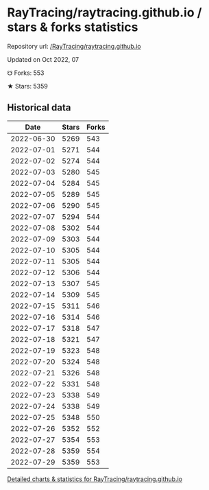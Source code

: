 # RayTracing/raytracing.github.io / stars & forks statistics

Repository url: [/RayTracing/raytracing.github.io](https://github.com/RayTracing/raytracing.github.io)

Updated on Oct 2022, 07

☋ Forks: 553

★ Stars: 5359

## Historical data
| Date | Stars | Forks |
|------|-------|-------|
| 2022-06-30 | 5269 | 543 | 
| 2022-07-01 | 5271 | 544 | 
| 2022-07-02 | 5274 | 544 | 
| 2022-07-03 | 5280 | 545 | 
| 2022-07-04 | 5284 | 545 | 
| 2022-07-05 | 5289 | 545 | 
| 2022-07-06 | 5290 | 545 | 
| 2022-07-07 | 5294 | 544 | 
| 2022-07-08 | 5302 | 544 | 
| 2022-07-09 | 5303 | 544 | 
| 2022-07-10 | 5305 | 544 | 
| 2022-07-11 | 5305 | 544 | 
| 2022-07-12 | 5306 | 544 | 
| 2022-07-13 | 5307 | 545 | 
| 2022-07-14 | 5309 | 545 | 
| 2022-07-15 | 5311 | 546 | 
| 2022-07-16 | 5314 | 546 | 
| 2022-07-17 | 5318 | 547 | 
| 2022-07-18 | 5321 | 547 | 
| 2022-07-19 | 5323 | 548 | 
| 2022-07-20 | 5324 | 548 | 
| 2022-07-21 | 5326 | 548 | 
| 2022-07-22 | 5331 | 548 | 
| 2022-07-23 | 5338 | 549 | 
| 2022-07-24 | 5338 | 549 | 
| 2022-07-25 | 5348 | 550 | 
| 2022-07-26 | 5352 | 552 | 
| 2022-07-27 | 5354 | 553 | 
| 2022-07-28 | 5359 | 554 | 
| 2022-07-29 | 5359 | 553 | 


[Detailed charts & statistics for RayTracing/raytracing.github.io](https://reviewgithub.com/rep/RayTracing/raytracing.github.io)

